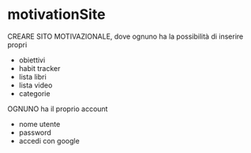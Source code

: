 # motivationSite
CREARE SITO MOTIVAZIONALE, dove ognuno ha la possibilità di inserire propri 
- obiettivi
- habit tracker
- lista libri
- lista video 
- categorie

OGNUNO ha il proprio account 
- nome utente
- password
- accedi con google


